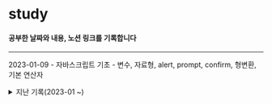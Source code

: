 # study

#### 공부한 날짜와 내용, 노션 링크를 기록합니다

---

2023-01-09 - 자바스크립트 기초 - 변수, 자료형, alert, prompt, confirm, 형변환, 기본 연산자

<details>
<summary>지난 기록(2023-01 ~)</summary>

</details>
